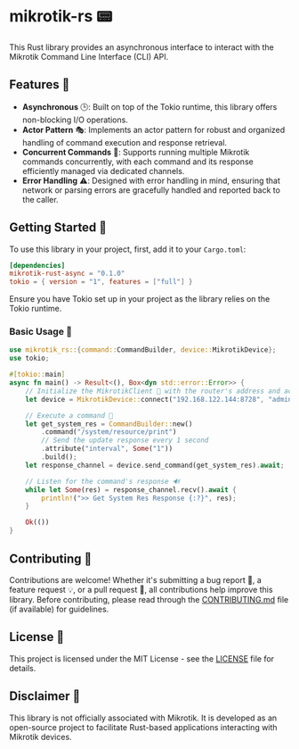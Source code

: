 # mikrotik-rs 📟

This Rust library provides an asynchronous interface to interact with the Mikrotik Command Line Interface (CLI) API.

## Features 🌟

- **Asynchronous** 🕒: Built on top of the Tokio runtime, this library offers non-blocking I/O operations.
- **Actor Pattern** 🎭: Implements an actor pattern for robust and organized handling of command execution and response retrieval.
- **Concurrent Commands** 🚦: Supports running multiple Mikrotik commands concurrently, with each command and its response efficiently managed via dedicated channels.
- **Error Handling** ⚠️: Designed with error handling in mind, ensuring that network or parsing errors are gracefully handled and reported back to the caller.

## Getting Started 🚀

To use this library in your project, first, add it to your `Cargo.toml`:

```toml
[dependencies]
mikrotik-rust-async = "0.1.0"
tokio = { version = "1", features = ["full"] }
```

Ensure you have Tokio set up in your project as the library relies on the Tokio runtime.

### Basic Usage 📖

```rust
use mikrotik_rs::{command::CommandBuilder, device::MikrotikDevice};
use tokio;

#[tokio::main]
async fn main() -> Result<(), Box<dyn std::error::Error>> {
    // Initialize the MikrotikClient 🤖 with the router's address and access credentials
    let device = MikrotikDevice::connect("192.168.122.144:8728", "admin", Some("admin")).await?;

    // Execute a command 📝
    let get_system_res = CommandBuilder::new()
        .command("/system/resource/print")
        // Send the update response every 1 second
        .attribute("interval", Some("1"))
        .build();
    let response_channel = device.send_command(get_system_res).await;

    // Listen for the command's response 🔊
    while let Some(res) = response_channel.recv().await {
        println!(">> Get System Res Response {:?}", res);
    }

    Ok(())
}
```

## Contributing 🤝

Contributions are welcome! Whether it's submitting a bug report 🐛, a feature request 💡, or a pull request 🔄, all contributions help improve this library. Before contributing, please read through the [CONTRIBUTING.md](CONTRIBUTING.md) file (if available) for guidelines.

## License 📝

This project is licensed under the MIT License - see the [LICENSE](LICENSE) file for details.

## Disclaimer 🚫

This library is not officially associated with Mikrotik. It is developed as an open-source project to facilitate Rust-based applications interacting with Mikrotik devices.
